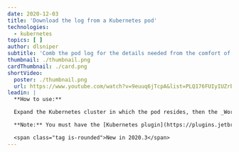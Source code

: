 ```yaml
---
date: 2020-12-03
title: 'Download the log from a Kubernetes pod'
technologies:
  - kubernetes
topics: [ ]
author: dlsniper
subtitle: 'Comb the pod log for the details needed from the comfort of your computer'
thumbnail: ./thumbnail.png
cardThumbnail: ./card.png
shortVideo:
  poster: ./thumbnail.png
  url: https://www.youtube.com/watch?v=9euuq6jTcpA&list=PLQ176FUIyIUZrbrlz4AY1V8VzBJKZyVlW&index=50
leadin: |
  **How to use:**

  Expand the Kubernetes cluster in which the pod resides, then the _Workloads | Pods_ section, select the pod that you need the log for, then right-click on the pod name and select _Download Log_.

  **Note:** You must have the [Kubernetes plugin](https://plugins.jetbrains.com/plugin/10485-kubernetes) provided by JetBrains installed for this action to work.

  <span class="tag is-rounded">New in 2020.3</span>
---
```


